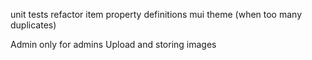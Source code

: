 unit tests
refactor item property definitions
mui theme (when too many duplicates)


Admin only for admins
Upload and storing images